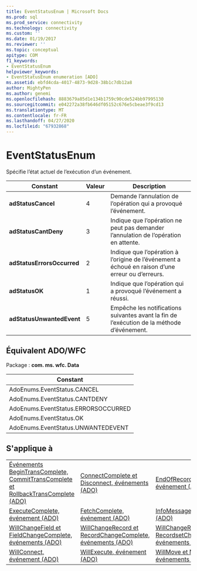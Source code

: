 ```yaml
---
title: EventStatusEnum | Microsoft Docs
ms.prod: sql
ms.prod_service: connectivity
ms.technology: connectivity
ms.custom: ''
ms.date: 01/19/2017
ms.reviewer: ''
ms.topic: conceptual
apitype: COM
f1_keywords:
- EventStatusEnum
helpviewer_keywords:
- EventStatusEnum enumeration [ADO]
ms.assetid: ebfd4cda-4017-4873-9d28-38b1c7db12a8
author: MightyPen
ms.author: genemi
ms.openlocfilehash: 8883679a85d1e134b1759c90cde524bb97995130
ms.sourcegitcommit: e042272a38fb646df05152c676e5cbeae3f9cd13
ms.translationtype: MT
ms.contentlocale: fr-FR
ms.lasthandoff: 04/27/2020
ms.locfileid: "67932868"
---
```

# <a name="eventstatusenum"></a>EventStatusEnum
Spécifie l’état actuel de l’exécution d’un événement.  
  
|Constant|Valeur|Description|  
|--------------|-----------|-----------------|  
|**adStatusCancel**|4|Demande l’annulation de l’opération qui a provoqué l’événement.|  
|**adStatusCantDeny**|3|Indique que l’opération ne peut pas demander l’annulation de l’opération en attente.|  
|**adStatusErrorsOccurred**|2|Indique que l’opération à l’origine de l’événement a échoué en raison d’une erreur ou d’erreurs.|  
|**adStatusOK**|1|Indique que l’opération qui a provoqué l’événement a réussi.|  
|**adStatusUnwantedEvent**|5|Empêche les notifications suivantes avant la fin de l’exécution de la méthode d’événement.|  
  
## <a name="adowfc-equivalent"></a>Équivalent ADO/WFC  
 Package : **com. ms. wfc. Data**  
  
|Constant|  
|--------------|  
|AdoEnums.EventStatus.CANCEL|  
|AdoEnums.EventStatus.CANTDENY|  
|AdoEnums.EventStatus.ERRORSOCCURRED|  
|AdoEnums.EventStatus.OK|  
|AdoEnums.EventStatus.UNWANTEDEVENT|  
  
## <a name="applies-to"></a>S'applique à  
  
||||  
|-|-|-|  
|[Événements BeginTransComplete, CommitTransComplete et RollbackTransComplete (ADO)](../../../ado/reference/ado-api/begintranscomplete-committranscomplete-and-rollbacktranscomplete-events-ado.md)|[ConnectComplete et Disconnect, événements (ADO)](../../../ado/reference/ado-api/connectcomplete-and-disconnect-events-ado.md)|[EndOfRecordset, événement (ADO)](../../../ado/reference/ado-api/endofrecordset-event-ado.md)|  
|[ExecuteComplete, événement (ADO)](../../../ado/reference/ado-api/executecomplete-event-ado.md)|[FetchComplete, événement (ADO)](../../../ado/reference/ado-api/fetchcomplete-event-ado.md)|[InfoMessage, événement (ADO)](../../../ado/reference/ado-api/infomessage-event-ado.md)|  
|[WillChangeField et FieldChangeComplete, événements (ADO)](../../../ado/reference/ado-api/willchangefield-and-fieldchangecomplete-events-ado.md)|[WillChangeRecord et RecordChangeComplete, événements (ADO)](../../../ado/reference/ado-api/willchangerecord-and-recordchangecomplete-events-ado.md)|[WillChangeRecordset et RecordsetChangeComplete, événements (ADO)](../../../ado/reference/ado-api/willchangerecordset-and-recordsetchangecomplete-events-ado.md)|  
|[WillConnect, événement (ADO)](../../../ado/reference/ado-api/willconnect-event-ado.md)|[WillExecute, événement (ADO)](../../../ado/reference/ado-api/willexecute-event-ado.md)|[WillMove et MoveComplete, événements (ADO)](../../../ado/reference/ado-api/willmove-and-movecomplete-events-ado.md)|
